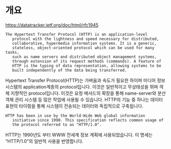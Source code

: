# 개요

https://datatracker.ietf.org/doc/html/rfc1945

```
The Hypertext Transfer Protocol (HTTP) is an application-level
   protocol with the lightness and speed necessary for distributed,
   collaborative, hypermedia information systems. It is a generic,
   stateless, object-oriented protocol which can be used for many tasks,
   such as name servers and distributed object management systems,
   through extension of its request methods (commands). A feature of
   HTTP is the typing of data representation, allowing systems to be
   built independently of the data being transferred.
```

Hypertext Transfer Protocol(HTTP)는 가벼움과 속도가 필요한 하이퍼 미디어 정보 시스템의 application계층의 protocol입니다. 
이것은 일반적이고 무상태성을 뛰며 객체 지향적인 protocol입니다. 이것은 요청 메서드의 확장을 통해 name-server와 분산 객체 관리 시스템 등 많은 작업에 사용될 수 있습니다. HTTP의 기능 중 하나는 데이터 표현의 타이핑을 통해 시스템이 전송되는 데이터와 독립적으로 구축됩니다.

```
HTTP has been in use by the World-Wide Web global information
   initiative since 1990. This specification reflects common usage of
   the protocol referred to as "HTTP/1.0".
```

HTTP는 1990년도 부터 WWW 전세계 정보 계획에 사용되었습니다. 이 명세는 “HTTP/1.0”의 일반적 사용을 반영합니다.